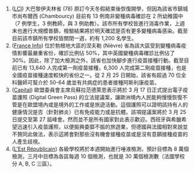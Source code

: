 1. ([LCI](http://bit.ly/3q4OSBZ)) 大巴黎伊夫林省 (78) 原訂今天冬假結束後恢復開學，但因為該省市鎮城市尚布爾西 (Chambourcy) 目前有 13 例南非變種病毒確診在 2 所幼稚園中（7 例學生，3 例教師，與 3 例助教）。該市所有學校皆進行消毒作業，上週末也進行大規模普篩，檢驗結果將於明天確認是否有更多變種病毒感染。截至目前該市鎮所有學校皆關閉一週，約有 1,200 名學生。
1. ([France Info](http://bit.ly/3sDV9X8)) 位於勃根地大區的涅夫勒 (Nièvre) 省為該大區受到變種病毒疫情影響最嚴重省份，確診比例佔 50%，其中英國變種病毒確診比例佔了 30%。因此，除了加大檢測之外，該省也加快腳步進行疫苗接種行動。截至目前已有 13,840 人完成第一劑疫苗接種，6,300 人完成第二劑疫苗接種，也是全國疫苗接種速度較快的省份之一。從 2 月 25 日開始，該省有超過 70 位全科醫師可幫介於 50-64 歲並有共病症的患者接種阿斯利康疫苗。
1. ([Capital](http://bit.ly/3q762z0)) 歐盟委員會主席烏蘇拉范德萊恩表示將於 3 月 17 日正式提出電子疫苗護照 (Digital Green Pass) 的立法提議案，讓歐洲境內人民能夠慢慢恢復不管是在歐盟境內或是境外的工作或是旅遊活動。這個護照可以證明該持有人的健康情況是否（針對肺炎）已有免疫能力或是抗體。該項提議案將於 3 月 25 日提交至第 27 屆峰會。然而並不是所有國家對此表示歡迎。西班牙與希臘希望迅速引入疫苗護照，以便振興委靡不振的旅遊業，但德國與法國相對來說並不贊同此做法，表示這將會對那些沒有機會接種疫苗或是沒有意願接種疫苗的人產生歧視。
1. ([L'Est Républicain](http://bit.ly/2NISRat)) 各級學校將於本週開始進行唾液檢測，預計目標為 8 萬個檢測，三月中目標為各區每週 10 個檢測，也就是 30 萬個檢測數（法國學校分 A, B, C 三區）。